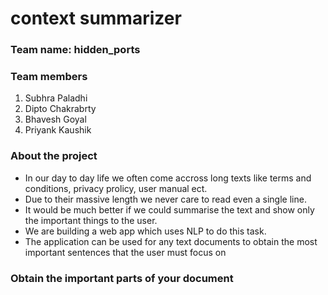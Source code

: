 # context summarizer

### Team name: hidden_ports

### Team members
1. Subhra Paladhi
2. Dipto Chakrabrty
3. Bhavesh Goyal
4. Priyank Kaushik

### About the project 
- In our day to day life we often come accross long texts like terms and conditions, privacy prolicy, user manual ect. 
- Due to their massive length we never care to read even a single line. 
- It would be much better if we could summarise the text and show only the important things to the user. 
- We are building a web app which uses NLP to do this task.
- The application can be used for any text documents to obtain the most important sentences that the user must focus on


### Obtain the important parts of your document

